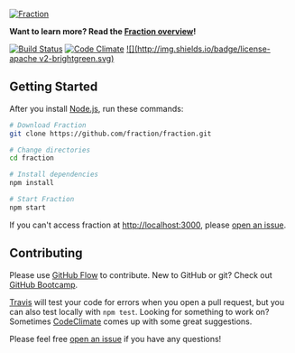 [![Fraction](http://i.imgur.com/sCu2Klt.png)](http://fraction.io)

**Want to learn more? Read the [Fraction overview](http://fraction.io/)!**

[![Build Status](http://img.shields.io/travis/fraction/fraction.svg)](https://travis-ci.org/fraction/fraction) [![Code Climate](http://img.shields.io/codeclimate/github/fraction/fraction.svg)](https://codeclimate.com/github/fraction/fraction) [![](http://img.shields.io/badge/license-apache v2-brightgreen.svg)](http://www.apache.org/licenses/LICENSE-2.0.html)

## Getting Started

After you install [Node.js](http://nodejs.org/download/), run these commands:

```sh
# Download Fraction
git clone https://github.com/fraction/fraction.git

# Change directories
cd fraction

# Install dependencies
npm install

# Start Fraction
npm start

```

If you can't access fraction at [http://localhost:3000](http://localhost:3000), please [open an issue](https://github.com/fraction/fraction/issues?state=open).


## Contributing

Please use [GitHub Flow](https://guides.github.com/introduction/flow/index.html) to contribute. New to GitHub or git? Check out [GitHub Bootcamp](https://help.github.com/articles/fork-a-repo).

[Travis](https://travis-ci.org/fraction/fraction) will test your code for errors when you open a pull request, but you can also test locally with `npm test`. Looking for something to work on? Sometimes [CodeClimate](https://codeclimate.com/github/fraction/fraction/issues) comes up with some great suggestions.

Please feel free [open an issue](https://github.com/fraction/fraction/issues/new) if you have any questions!
